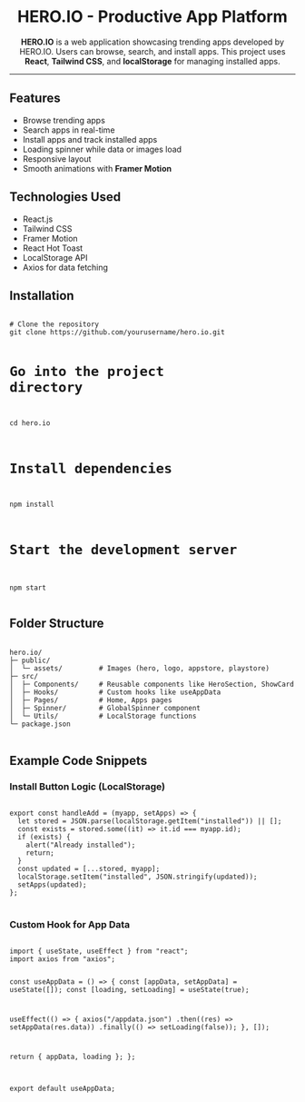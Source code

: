 <h1 align="center">HERO.IO - Productive App Platform</h1>

<p align="center">
  <strong>HERO.IO</strong> is a web application showcasing trending apps developed by HERO.IO. Users can browse, search, and install apps. This project uses <strong>React</strong>, <strong>Tailwind CSS</strong>, and <strong>localStorage</strong> for managing installed apps.
</p>

<hr>

<h2>Features</h2>
<ul>
  <li>Browse trending apps</li>
  <li>Search apps in real-time</li>
  <li>Install apps and track installed apps</li>
  <li>Loading spinner while data or images load</li>
  <li>Responsive layout</li>
  <li>Smooth animations with <strong>Framer Motion</strong></li>
</ul>

<h2>Technologies Used</h2>
<ul>
  <li>React.js</li>
  <li>Tailwind CSS</li>
  <li>Framer Motion</li>
  <li>React Hot Toast</li>
  <li>LocalStorage API</li>
  <li>Axios for data fetching</li>
</ul>

<h2>Installation</h2>
<pre>
<code>
# Clone the repository
git clone https://github.com/yourusername/hero.io.git

# Go into the project directory
cd hero.io

# Install dependencies
npm install

# Start the development server
npm start
</code>
</pre>

<h2>Folder Structure</h2>
<pre>
<code>
hero.io/
├─ public/
│  └─ assets/         # Images (hero, logo, appstore, playstore)
├─ src/
│  ├─ Components/     # Reusable components like HeroSection, ShowCard
│  ├─ Hooks/          # Custom hooks like useAppData
│  ├─ Pages/          # Home, Apps pages
│  ├─ Spinner/        # GlobalSpinner component
│  └─ Utils/          # LocalStorage functions
└─ package.json
</code>
</pre>

<h2>Example Code Snippets</h2>

<h3>Install Button Logic (LocalStorage)</h3>
<pre>
<code>
export const handleAdd = (myapp, setApps) => {
  let stored = JSON.parse(localStorage.getItem("installed")) || [];
  const exists = stored.some((it) => it.id === myapp.id);
  if (exists) {
    alert("Already installed");
    return;
  }
  const updated = [...stored, myapp];
  localStorage.setItem("installed", JSON.stringify(updated));
  setApps(updated);
};
</code>
</pre>

<h3>Custom Hook for App Data</h3>
<pre>
<code>
import { useState, useEffect } from "react";
import axios from "axios";

const useAppData = () => {
  const [appData, setAppData] = useState([]);
  const [loading, setLoading] = useState(true);

  useEffect(() => {
    axios("/appdata.json")
      .then((res) => setAppData(res.data))
      .finally(() => setLoading(false));
  }, []);

  return { appData, loading };
};

export default useAppData;
</code>
</pre>
